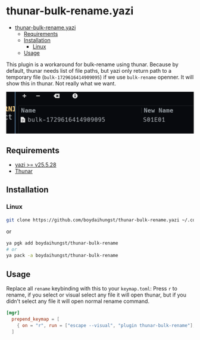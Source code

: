 # thunar-bulk-rename.yazi

<!--toc:start-->

- [thunar-bulk-rename.yazi](#thunar-bulk-renameyazi)
  - [Requirements](#requirements)
  - [Installation](#installation)
    - [Linux](#linux)
  - [Usage](#usage)
  <!--toc:end-->

This plugin is a workaround for bulk-rename using thunar. Because by default,
thunar needs list of file paths, but yazi only return path to a temporary file
(`bulk-1729616414909095`) if we use `bulk-rename` openner.
It will show this in thunar. Not really what we want.

![thunar-bulk-rename-yazi](statics/2024-10-23-00-32-12.png)

## Requirements

- [yazi >= v25.5.28](https://github.com/sxyazi/yazi)
- [Thunar](https://archlinux.org/packages/extra/x86_64/thunar/)

## Installation

### Linux

```sh
git clone https://github.com/boydaihungst/thunar-bulk-rename.yazi ~/.config/yazi/plugins/thunar-bulk-rename.yazi
```

or

```sh
ya pgk add boydaihungst/thunar-bulk-rename
# or
ya pack -a boydaihungst/thunar-bulk-rename
```

## Usage

Replace all `rename` keybinding with this to your `keymap.toml`:
Press `r` to rename, if you select or visual select any file it will open thunar,
but if you didn't select any file it will open normal rename command.

```toml
[mgr]
  prepend_keymap = [
    { on = "r", run = ["escape --visual", "plugin thunar-bulk-rename"], desc = "Rename selected file(s) (via thunar)" },
  ]
```
